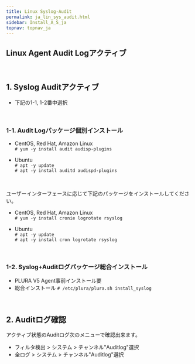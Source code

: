 ```yaml
---
title: Linux Syslog-Audit
permalink: ja_lin_sys_audit.html
sidebar: Install_A_S_ja
topnav: topnav_ja
---
```


## Linux Agent Audit Logアクティブ<!-- 映像 -->

<!-- <style>.embed-container { position: relative; padding-bottom: 56.25%; height: 0; overflow: hidden; max-width: 100%; } .embed-container iframe, .embed-container object, .embed-container embed { position: absolute; top: 0; left: 0; width: 100%; height: 100%; }</style><div class='embed-container'><iframe src='https://www.youtube.com/embed/8WYGIsW08yY' frameborder='0' allowfullscreen></iframe></div> -->

<br />

## 1. Syslog Auditアクティブ

- 下記の1-1, 1-2番中選択

<br />

### 1-1. Audit Logパッケージ個別インストール

- CentOS, Red Hat, Amazon Linux   
`# yum -y install audit audisp-plugins`

- Ubuntu   
`# apt -y update`   
`# apt -y install auditd audispd-plugins`

<br />

ユーザーインターフェースに応じて下記のパッケージをインストールしてください。

- CentOS, Red Hat, Amazon Linux   
`# yum -y install cronie logrotate rsyslog`

- Ubuntu   
`# apt -y update`   
`# apt -y install cron logrotate rsyslog`

<br />

### 1-2. Syslog+Auditログパッケージ総合インストール

- PLURA V5 Agent事前インストール要
- 総合インストール
`# /etc/plura/plura.sh install_syslog`

<br />

## 2. Auditログ確認

アクティブ状態のAuditログ次のメニューで確認出来ます。

- フィルタ検出 > システム > チャンネル"Auditlog"選択
- 全ログ > システム > チャンネル"Auditlog"選択

